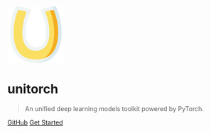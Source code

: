 
![logo](icon.png)

# **unitorch**

> An unified deep learning models toolkit powered by PyTorch.

[GitHub](https://github.com/fuliucansheng/unitorch)
[Get Started](/quick-start)
